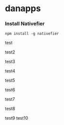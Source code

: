 # danapps

### Install Nativefier

`npm install -g nativefier`

test

test2

test3

test4

test5

test6

test7

test8

test9
test10
